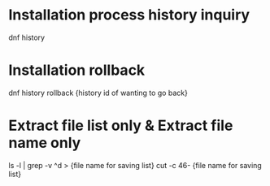 # Installation process history inquiry  
dnf history


# Installation rollback  
dnf history rollback {history id of wanting to go back}

# Extract file list only & Extract file name only
ls -l | grep -v ^d  > {file name for saving list}
cut -c 46- {file name for saving list}
